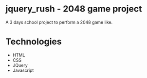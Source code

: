 # jquery_rush - 2048 game project

A 3 days school project to perform a 2048 game like.

# Technologies

* HTML
* CSS
* JQuery
* Javascript
